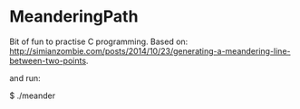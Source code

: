 # MeanderingPath
Bit of fun to practise C programming. Based on: http://simianzombie.com/posts/2014/10/23/generating-a-meandering-line-between-two-points.

and run:

$ ./meander
